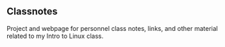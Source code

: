 ## Classnotes

Project and webpage for personnel class notes, links, and other material related to my Intro to Linux class.
